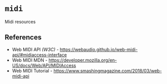 # `midi`

Midi resources

## References

  - Web MIDI API _(W3C)_ - https://webaudio.github.io/web-midi-api/#midiaccess-interface
  - Web MIDI MDN - https://developer.mozilla.org/en-US/docs/Web/API/MIDIAccess
  - Web MIDI Tutorial - https://www.smashingmagazine.com/2018/03/web-midi-api

